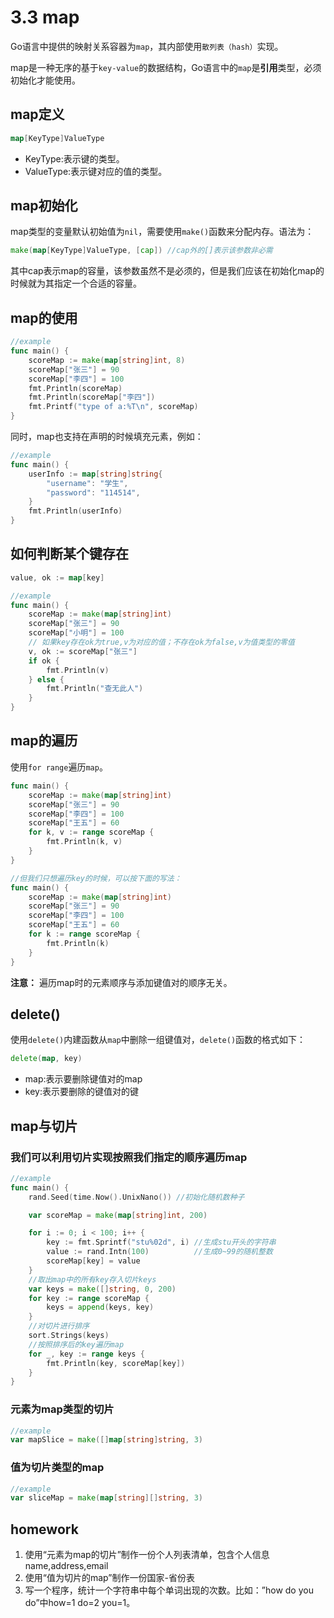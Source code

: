 # 3.3 map

Go语言中提供的映射关系容器为`map`，其内部使用`散列表（hash）`实现。

map是一种无序的基于`key-value`的数据结构，Go语言中的`map`是**引用**类型，必须初始化才能使用。

## map定义

```go
map[KeyType]ValueType
```

+ KeyType:表示键的类型。
+ ValueType:表示键对应的值的类型。

## map初始化

map类型的变量默认初始值为`nil`，需要使用`make()`函数来分配内存。语法为：
```go
make(map[KeyType]ValueType, [cap]) //cap外的[]表示该参数非必需
```
其中cap表示map的容量，该参数虽然不是必须的，但是我们应该在初始化map的时候就为其指定一个合适的容量。

## map的使用

```go
//example
func main() {
	scoreMap := make(map[string]int, 8)
	scoreMap["张三"] = 90
	scoreMap["李四"] = 100
	fmt.Println(scoreMap)
	fmt.Println(scoreMap["李四"])
	fmt.Printf("type of a:%T\n", scoreMap)
}
```
同时，map也支持在声明的时候填充元素，例如：


```go
//example
func main() {
	userInfo := map[string]string{
		"username": "学生",
		"password": "114514",
	}
	fmt.Println(userInfo)
}
```

## 如何判断某个键存在

```go
value, ok := map[key]

//example
func main() {
	scoreMap := make(map[string]int)
	scoreMap["张三"] = 90
	scoreMap["小明"] = 100
	// 如果key存在ok为true,v为对应的值；不存在ok为false,v为值类型的零值
	v, ok := scoreMap["张三"]
	if ok {
		fmt.Println(v)
	} else {
		fmt.Println("查无此人")
	}
}
```

## map的遍历

使用`for range`遍历`map`。
```go
func main() {
	scoreMap := make(map[string]int)
	scoreMap["张三"] = 90
	scoreMap["李四"] = 100
	scoreMap["王五"] = 60
	for k, v := range scoreMap {
		fmt.Println(k, v)
	}
}

//但我们只想遍历key的时候，可以按下面的写法：
func main() {
	scoreMap := make(map[string]int)
	scoreMap["张三"] = 90
	scoreMap["李四"] = 100
	scoreMap["王五"] = 60
	for k := range scoreMap {
		fmt.Println(k)
	}
}
```

**注意：** 遍历map时的元素顺序与添加键值对的顺序无关。

## delete()

使用`delete()`内建函数从`map`中删除一组键值对，`delete()`函数的格式如下：
```go
delete(map, key)
```

+ map:表示要删除键值对的map
+ key:表示要删除的键值对的键

## **map与切片**

### 我们可以利用切片实现**按照我们指定的顺序遍历map**

```go
//example
func main() {
	rand.Seed(time.Now().UnixNano()) //初始化随机数种子

	var scoreMap = make(map[string]int, 200)

	for i := 0; i < 100; i++ {
		key := fmt.Sprintf("stu%02d", i) //生成stu开头的字符串
		value := rand.Intn(100)          //生成0~99的随机整数
		scoreMap[key] = value
	}
	//取出map中的所有key存入切片keys
	var keys = make([]string, 0, 200)
	for key := range scoreMap {
		keys = append(keys, key)
	}
	//对切片进行排序
	sort.Strings(keys)
	//按照排序后的key遍历map
	for _, key := range keys {
		fmt.Println(key, scoreMap[key])
	}
}
```

### 元素为map类型的切片
```go
//example
var mapSlice = make([]map[string]string, 3)
```


### 值为切片类型的map

```go
//example
var sliceMap = make(map[string][]string, 3)
```

## homework
1. 使用“元素为map的切片”制作一份个人列表清单，包含个人信息name,address,email
2. 使用“值为切片的map”制作一份国家-省份表
3. 写一个程序，统计一个字符串中每个单词出现的次数。比如：”how do you do”中how=1 do=2 you=1。